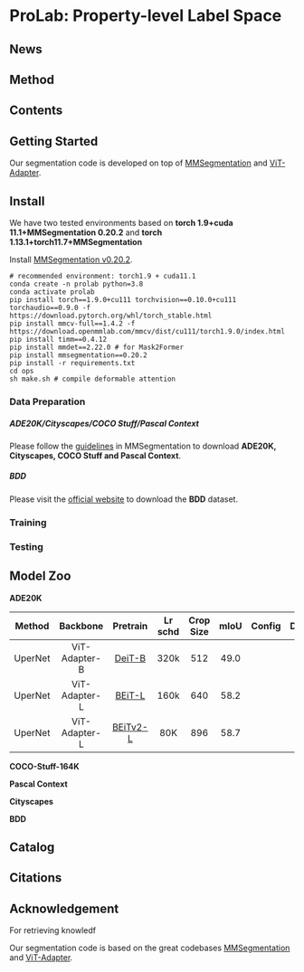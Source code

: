 # ProLab: Property-level Label Space

## News

## Method

## Contents

## Getting Started

Our segmentation code is developed on top of [MMSegmentation](https://github.com/open-mmlab/mmsegmentation/) and [ViT-Adapter](https://github.com/czczup/ViT-Adapter).

## Install

We have two tested environments based on **torch 1.9+cuda 11.1+MMSegmentation 0.20.2** and **torch 1.13.1+torch11.7+MMSegmentation**

Install [MMSegmentation v0.20.2](https://github.com/open-mmlab/mmsegmentation/tree/v0.20.2).

```
# recommended environment: torch1.9 + cuda11.1
conda create -n prolab python=3.8
conda activate prolab
pip install torch==1.9.0+cu111 torchvision==0.10.0+cu111 torchaudio==0.9.0 -f https://download.pytorch.org/whl/torch_stable.html
pip install mmcv-full==1.4.2 -f https://download.openmmlab.com/mmcv/dist/cu111/torch1.9.0/index.html
pip install timm==0.4.12
pip install mmdet==2.22.0 # for Mask2Former
pip install mmsegmentation==0.20.2
pip install -r requirements.txt
cd ops
sh make.sh # compile deformable attention
```

### Data Preparation

##### **ADE20K/Cityscapes/COCO Stuff/Pascal Context**

Please follow the [guidelines](https://github.com/open-mmlab/mmsegmentation/blob/master/docs/en/dataset_prepare.md#prepare-datasets) in MMSegmentation to download **ADE20K, Cityscapes, COCO Stuff and Pascal Context**.

##### BDD

Please visit the [official website](https://bdd-data.berkeley.edu/) to download the **BDD** dataset.

### Training

### Testing

## Model Zoo

**ADE20K**

| Method  | Backbone      | Pretrain                                                                                                                   | Lr schd | Crop Size | mIoU | Config | Download |
|:-------:|:-------------:|:--------------------------------------------------------------------------------------------------------------------------:|:-------:|:---------:|:----:|:------:|:--------:|
| UperNet | ViT-Adapter-B | [DeiT-B](https://dl.fbaipublicfiles.com/deit/deit_base_patch16_224-b5f2ef4d.pth)                                           | 320k    | 512       | 49.0 |        |          |
| UperNet | ViT-Adapter-L | [BEiT-L](https://conversationhub.blob.core.windows.net/beit-share-public/beit/beit_large_patch16_224_pt22k_ft22k.pth)      | 160k    | 640       | 58.2 |        |          |
| UperNet | ViT-Adapter-L | [BEiTv2-L](https://conversationhub.blob.core.windows.net/beit-share-public/beitv2/beitv2_large_patch16_224_pt1k_ft21k.pth) | 80K     | 896       | 58.7 |        |          |

**COCO-Stuff-164K**

**Pascal Context**

**Cityscapes**

**BDD**

## Catalog

## Citations

## Acknowledgement

For retrieving knowledf 

Our segmentation code is based on the great codebases [MMSegmentation](https://github.com/open-mmlab/mmsegmentation/) and [ViT-Adapter](https://github.com/czczup/ViT-Adapter). 


